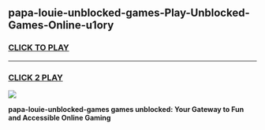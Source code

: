 
## papa-louie-unblocked-games-Play-Unblocked-Games-Online-u1ory
<h3>
<a href="https://premium76.site?title=papa-louie-unblocked-games&ref=25A">CLICK TO PLAY</a></h3>
<hr>

<h3>
<a href="https://premium76.site?title=papa-louie-unblocked-games&ref=25A">CLICK 2 PLAY</a>
  
</h3>

<a href="https://premium76.site?title=papa-louie-unblocked-games&ref=25A"><img src="https://clearcache.store/games.png"></a>


**papa-louie-unblocked-games games unblocked: Your Gateway to Fun and Accessible Online Gaming**
